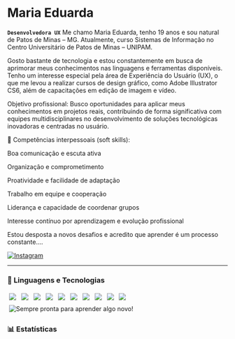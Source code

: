 # Maria Eduarda

**`Desenvolvedora UX`**
Me chamo Maria Eduarda, tenho 19 anos e sou natural de Patos de Minas – MG.
Atualmente, curso Sistemas de Informação no Centro Universitário de Patos de Minas – UNIPAM.

Gosto bastante de tecnologia e estou constantemente em busca de aprimorar meus conhecimentos nas linguagens e ferramentas disponíveis.
Tenho um interesse especial pela área de Experiência do Usuário (UX), o que me levou a realizar cursos de design gráfico, como Adobe Illustrator CS6, além de capacitações em edição de imagem e vídeo.

Objetivo profissional:
Busco oportunidades para aplicar meus conhecimentos em projetos reais, contribuindo de forma significativa com equipes multidisciplinares no desenvolvimento de soluções tecnológicas inovadoras e centradas no usuário.

💼 Competências interpessoais (soft skills):

Boa comunicação e escuta ativa

Organização e comprometimento

Proatividade e facilidade de adaptação

Trabalho em equipe e cooperação

Liderança e capacidade de coordenar grupos

Interesse contínuo por aprendizagem e evolução profissional

Estou desposta a novos desafios e acredito que aprender é um processo constante....
<p align="left">
    <a href="https://www.instagram.com/maria_eduarda_f_r/" target="_blank">
        <img 
            alt="Instagram" 
            title="Me siga no Instagram" 
            src="https://img.shields.io/badge/Instagram-Siga--me-E4405F?style=for-the-badge&logo=instagram&logoColor=white&labelColor=E1306C"
        />
    </a>
</p>

---

### 🤖 Linguagens e Tecnologias
<p >

<p align="left">
  <img src="https://img.shields.io/badge/-Java-000?style=for-the-badge&logo=java&logoColor=white" style="display:inline-block; margin:4px;" />
  <img src="https://img.shields.io/badge/-CSS-000?style=for-the-badge&logo=css3&logoColor=white" style="display:inline-block; margin:4px;" />
  <img src="https://img.shields.io/badge/-HTML5-000?style=for-the-badge&logo=html5&logoColor=white" style="display:inline-block; margin:4px;" />
  <img src="https://img.shields.io/badge/-JavaScript-000?style=for-the-badge&logo=javascript&logoColor=white" style="display:inline-block; margin:4px;" />
  <img src="https://img.shields.io/badge/-C++-000?style=for-the-badge&logo=c%2B%2B&logoColor=white" style="display:inline-block; margin:4px;" />
  <img src="https://img.shields.io/badge/-Bootstrap-000?style=for-the-badge&logo=bootstrap&logoColor=white" style="display:inline-block; margin:4px;" />
  <img src="https://img.shields.io/badge/-Figma-000?style=for-the-badge&logo=figma&logoColor=white" style="display:inline-block; margin:4px;" />
  <img src="https://img.shields.io/badge/-Git-000?style=for-the-badge&logo=git&logoColor=white" style="display:inline-block; margin:4px;" />
  <img src="https://img.shields.io/badge/-Canva-000?style=for-the-badge&logo=canva&logoColor=white" style="display:inline-block; margin:4px;" />
  <img src="https://img.shields.io/badge/-Illustrator-000?style=for-the-badge&logo=adobeillustrator&logoColor=white" style="display:inline-block; margin:4px;" />
  <img src="https://img.shields.io/badge/-Mais-000?style=for-the-badge&logo=addthis&logoColor=white" title="Sempre pronta para aprender algo novo!" style="display:inline-block; margin:4px;" />
</p>

</p>

### 📊 Estatísticas
